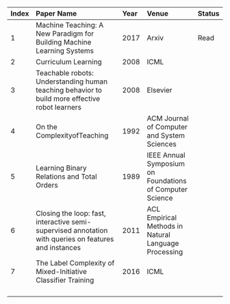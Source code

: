 | **Index** | **Paper Name** | **Year**  | **Venue** | **Status** |
|:------------|:---------------|:-----------|:-----------------|:-----------------|
| 1 | Machine Teaching: A New Paradigm for Building Machine Learning Systems | 2017 | Arxiv | Read |
| 2 | Curriculum Learning | 2008 | ICML | |
| 3 | Teachable robots: Understanding human teaching behavior to build more effective robot learners | 2008 | Elsevier | |
| 4 | On the ComplexityofTeaching | 1992 | ACM Journal of Computer and System Sciences| |
| 5 | Learning Binary Relations and Total Orders | 1989 | IEEE Annual Symposium on Foundations of Computer Science | |
| 6 | Closing the loop: fast, interactive semi-supervised annotation with queries on features and instances | 2011 | ACL Empirical Methods in Natural Language Processing | |
| 7 | The Label Complexity of Mixed-Initiative Classifier Training | 2016  | ICML |   |
| | | | | |
| | | | | |
| | | | | |
| | | | | |
